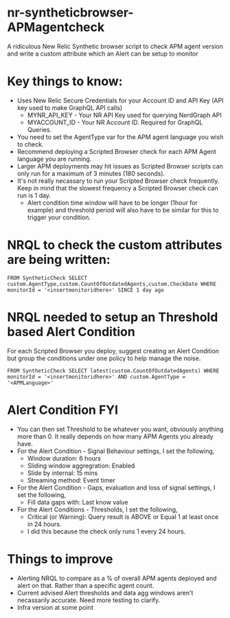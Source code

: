# nr-syntheticbrowser-APMagentcheck
A ridiculous New Relic Synthetic browser script to check APM agent version and write a custom attribute which an Alert can be setup to monitor

# Key things to know: 

* Uses New Relic Secure Credentials for your Account ID and API Key (API key used to make GraphQL API calls)
  * MYNR_API_KEY - Your NR API Key used for querying NerdGraph API
  * MYACCOUNT_ID - Your NR Account ID. Required for GraphQL Queries. 
* You need to set the AgentType var for the APM agent language you wish to check.
* Recommend deploying a Scripted Browser check for each APM Agent language you are running.
* Larger APM deployments may hit issues as Scripted Browser scripts can only run for a maximum of 3 minutes (180 seconds).
* It's not really necassary to run your Scripted Browser check frequently. Keep in mind that the slowest frequency a Scripted Browser check can run is 1 day.
  * Alert condition time window will have to be longer (1hour for example) and threshold period will also have to be similar for this to trigger your condition.

# NRQL to check the custom attributes are being written: 

`FROM SyntheticCheck SELECT custom.AgentType,custom.CountOfOutdatedAgents,custom.CheckDate WHERE monitorId = '<insertmonitoridhere>' SINCE 1 day ago`

# NRQL needed to setup an Threshold based Alert Condition
For each Scripted Browser you deploy, suggest creating an Alert Condition but group the conditions under one policy to help manage the noise.

`FROM SyntheticCheck SELECT latest(custom.CountOfOutdatedAgents) WHERE monitorId = '<insertmonitoridhere>' AND custom.AgentType = '<APMLanguage>'`

# Alert Condition FYI 
* You can then set Threshold to be whatever you want, obviously anything more than 0. It really depends on how many APM Agents you already have.
* For the Alert Condition - Signal Behaviour settings, I set the following,
  * Window duration: 6 hours
  * Sliding window aggregration: Enabled
  * Slide by internal: 15 mins
  * Streaming method: Event timer
* For the Alert Condition - Gaps, evaluation and loss of signal settings, I set the following,
  * Fill data gaps with: Last know value
* For the Alert Conditions - Thresholds, I set the following,
  * Critical (or Warning): Query result is ABOVE or Equal 1 at least once in 24 hours.
  * I did this because the check only runs 1 every 24 hours.  

# Things to improve
- Alerting NRQL to compare as a % of overall APM agents deployed and alert on that. Rather than a specific agent count.
- Current advised Alert thresholds and data agg windows aren't necassarily accurate. Need more testing to clarify.
- Infra version at some point
